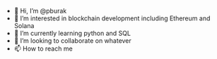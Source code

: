 - 👋 Hi, I’m @pburak
- 👀 I’m interested in blockchain development including Ethereum and Solana
- 🌱 I’m currently learning python and SQL
- 💞️ I’m looking to collaborate on whatever
- 📫 How to reach me 

<!---
pburak/pburak is a ✨ special ✨ repository because its `README.md` (this file) appears on your GitHub profile.
You can click the Preview link to take a look at your changes.
--->
